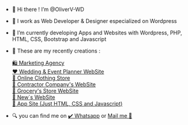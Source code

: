 - 👋 Hi there !  I’m @OliverV-WD
- 🌃 I work as Web Developer & Designer especialized on Wordpress
- 🌱 I’m currently developing Apps and Websites with Wordpress, PHP, HTML, CSS, Bootstrap and Javascript
- 🦾 These are my recently creations :
  
     <a href="https://oliverv-wd.github.io/Agencia.github.io/" target="_blank">    🛍️ Marketing Agency</a> <br>
     <a href="https://personalplus.com.ve" target="_blank" >    ❤️ Wedding & Event Planner WebSite</a> <br>
     <a href="https://oliverv-wd.github.io/TiendaDeRopa.github.io/" target="_blank" >    🧥 Online Clothing Store</a> <br>
     <a href="https://oliverv-wd.github.io/thehugecompany.github.io/" target="_blank" >    🚧 Contractor Company's WebSite</a> <br>
     <a href="https://oliverv-wd.github.io/summermarket.github.io/" target="_blank" >    🥑 Grocery's Store WebSite</a> <br>
     <a href="https://oliverv-wd.github.io/rush.github.io/" target="_blank" >    📰 New´s WebSite</a> <br>
     <a href="https://oliverv-wd.github.io/QuickLandingPage.github.io/" target="_blank" >    📲 App Site (Just HTML, CSS and Javascript)</a> <br>
     

  
- 🔍 you can find me on
   	<a href="https://wa.me/+584147894210" target="_blank">✔️ Whatsapp</a> or <a href="mailto:olivervicent.wd@gmail.com" target="_blank">Mail me 📩</a>   
